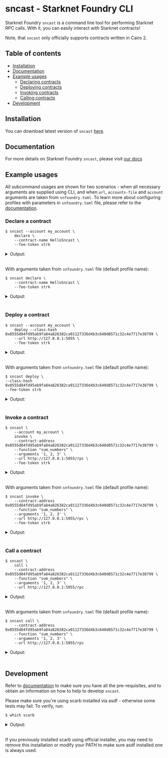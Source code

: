 # sncast - Starknet Foundry CLI

Starknet Foundry `sncast` is a command line tool for performing Starknet RPC calls. With it, you can easily interact with Starknet contracts!

Note, that `sncast` only officially supports contracts written in Cairo 2.

## Table of contents

<!-- TOC -->
  * [Installation](#installation)
  * [Documentation](#documentation)
  * [Example usages](#example-usages)
    * [Declaring contracts](#declare-a-contract)
    * [Deploying contracts](#deploy-a-contract)
    * [Invoking contracts](#invoke-a-contract)
    * [Calling contracts](#call-a-contract)
  * [Development](#development)
<!-- TOC -->

## Installation

You can download latest version of `sncast` [here](https://github.com/foundry-rs/starknet-foundry/releases).

## Documentation

For more details on Starknet Foundry `sncast`, please visit [our docs](https://foundry-rs.github.io/starknet-foundry/starknet/index.html) 

## Example usages

All subcommand usages are shown for two scenarios - when all necessary arguments are supplied using CLI, and when `url`, `accounts-file` and `account` arguments are taken from `snfoundry.toml`. To learn more about configuring profiles with parameters in `snfoundry.toml` file, please refer to the [documentation](https://foundry-rs.github.io/starknet-foundry/projects/configuration.html#defining-profiles-in-snfoundrytoml).

### Declare a contract

<!-- TODO(#2736) -->
<!-- { "ignored": true } -->
```shell
$ sncast --account my_account \
    declare \
    --contract-name HelloSncast \
    --fee-token strk
```

<details>
<summary>Output:</summary>

```shell
command: Declare
class_hash: [..]
transaction_hash: [..]
```
</details>
<br>

With arguments taken from `snfoundry.toml` file (default profile name):

<!-- TODO(#2736) -->
<!-- { "ignored": true } -->
```shell
$ sncast declare \
    --contract-name HelloSncast \
    --fee-token strk
```

<details>
<summary>Output:</summary>

```shell
command: Declare
class_hash: [..]
transaction_hash: [..]
```
</details>
<br>


### Deploy a contract

<!-- TODO(#2736) -->
<!-- { "contract_name": "HelloSncast", "ignored": true } -->
```shell
$ sncast --account my_account \
    deploy --class-hash 0x0555d84fd95ab9fa84a826382ca91127336d4b3c640d8571c32c4e7717e38799 \
    --url http://127.0.0.1:5055 \
    --fee-token strk
```

<details>
<summary>Output:</summary>

```shell
command: Deploy
contract_address: [..]
transaction_hash: [..]
```
</details>
<br>

With arguments taken from `snfoundry.toml` file (default profile name):

<!-- TODO(#2736) -->
<!-- { "contract_name": "HelloSncast", "ignored": true } -->
```shell
$ sncast deploy \
--class-hash 0x0555d84fd95ab9fa84a826382ca91127336d4b3c640d8571c32c4e7717e38799 \
--fee-token strk

```

<details>
<summary>Output:</summary>

```shell
command: Deploy
contract_address: [..]
transaction_hash: [..]
```
</details>
<br>


### Invoke a contract

<!-- { "contract_name": "HelloSncast" } -->
```shell
$ sncast \
    --account my_account \
    invoke \
    --contract-address 0x0555d84fd95ab9fa84a826382ca91127336d4b3c640d8571c32c4e7717e38799 \
    --function "sum_numbers" \
    --arguments '1, 2, 3' \
    --url http://127.0.0.1:5055/rpc \
    --fee-token strk
```

<details>
<summary>Output:</summary>

```shell
command: invoke
transaction_hash: [..]

To see invocation details, visit:
transaction: https://sepolia.starkscan.co/tx/[..]
```
</details>
<br>


With arguments taken from `snfoundry.toml` file (default profile name):

<!-- { "contract_name": "HelloSncast" } -->
```shell
$ sncast invoke \
    --contract-address 0x0555d84fd95ab9fa84a826382ca91127336d4b3c640d8571c32c4e7717e38799 \
    --function "sum_numbers" \
    --arguments '1, 2, 3' \
    --url http://127.0.0.1:5055/rpc \
    --fee-token strk
```

<details>
<summary>Output:</summary>

```shell
command: invoke
transaction_hash: [..]

To see invocation details, visit:
transaction: https://sepolia.starkscan.co/tx/[..]
```
</details>
<br>

### Call a contract

<!-- { "contract_name": "HelloSncast" } -->
```shell
$ sncast \
    call \
    --contract-address 0x0555d84fd95ab9fa84a826382ca91127336d4b3c640d8571c32c4e7717e38799 \
    --function "sum_numbers" \
    --arguments '1, 2, 3' \
    --url http://127.0.0.1:5055/rpc
```

<details>
<summary>Output:</summary>

```shell
command: call
response: [0x6]
```
</details>
<br>


With arguments taken from `snfoundry.toml` file (default profile name):

<!-- { "contract_name": "HelloSncast" } -->
```shell
$ sncast call \
    --contract-address 0x0555d84fd95ab9fa84a826382ca91127336d4b3c640d8571c32c4e7717e38799 \
    --function "sum_numbers" \
    --arguments '1, 2, 3' \
    --url http://127.0.0.1:5055/rpc
```

<details>
<summary>Output:</summary>

```shell
command: call
response: [0x6]
```
</details>
<br>


## Development

Refer to [documentation](https://foundry-rs.github.io/starknet-foundry/development/environment-setup.html) to make sure you have all the pre-requisites, and to obtain an information on how to help to develop `sncast`.

Please make sure you're using scarb installed via asdf - otherwise some tests may fail.
To verify, run:

```shell
$ which scarb
```

<details>
<summary>Output:</summary>

```shell
$HOME/.asdf/shims/scarb
```
</details>
<br>

If you previously installed scarb using official installer, you may need to remove this installation or modify your PATH to make sure asdf installed one is always used.
